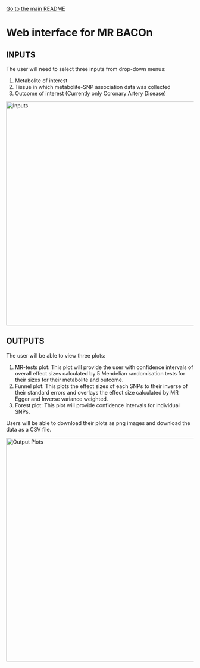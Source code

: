 
[Go to the main README](https://github.com/NCBI-Hackathons/metaboliteassoc/blob/master/README.md)

# Web interface for MR BACOn

## INPUTS
The user will need to select three inputs from drop-down menus:
  1. Metabolite of interest
  2. Tissue in which metabolite-SNP association data was collected
  3. Outcome of interest (Currently only Coronary Artery Disease)
  <img src="https://github.com/NCBI-Hackathons/metaboliteassoc/blob/master/ShinyApp/Images/Inputs_UI.png" alt="Inputs" width="600">

## OUTPUTS
The user will be able to view three plots:
  1. MR-tests plot: This plot will provide the user with confidence intervals of overall effect sizes calculated by 5 Mendelian randomisation tests for their sizes for their metabolite and outcome.
  2. Funnel plot: This plots the effect sizes of each SNPs to their inverse of their standard errors and overlays the effect size calculated by MR Egger and Inverse variance weighted.
  3. Forest plot: This plot will provide confidence intervals for individual SNPs.

Users will be able to download their plots as png images and download the data as a CSV file. 

  <img src="https://github.com/NCBI-Hackathons/metaboliteassoc/blob/master/ShinyApp/Images/OutputPlots_UI_Annotated.png" alt="Output Plots" width="600">
  
  
  
